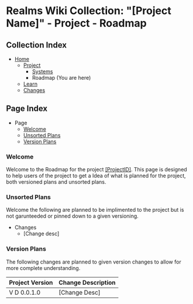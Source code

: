 [Page]:https://github.com/Ancient-Majik-Tech/Learn.Tutorial.Collections/blob/main/Project/Extends/ProjectUpdateInWorks.md

[Page Home]:https://github.com/Ancient-Majik-Tech/Learn.Tutorial.Collections/blob/main/Project/Extends/ProjectUpdateInWorks.md
[Page Proj Home]:https://github.com/Ancient-Majik-Tech/Learn.Tutorial.Collections/blob/main/Project/Extends/ProjectUpdateInWorks.md
[Page Sys Home]:[ProjHome]#system-layout
[Page Learn Home]:https://github.com/Ancient-Majik-Tech/Learn.Tutorial.Collections/blob/main/Project/Extends/ProjectUpdateInWorks.md
[Page Changes Home]:https://github.com/Ancient-Majik-Tech/Learn.Tutorial.Collections/blob/main/Project/Extends/ProjectUpdateInWorks.md

[Sec Welcome]:[Page]#welcome
[Sec Unplaced Changes]:[Page]#unsorted-plans
[Sec Versioning Plan]:[Page]#version-plans

[Sec Release P1]:https://github.com/Ancient-Majik-Tech/Learn.Tutorial.Collections/blob/main/Project/Extends/ProjectUpdateInWorks.md

[Sec Release EP1]:https://github.com/Ancient-Majik-Tech/Learn.Tutorial.Collections/blob/main/Project/Extends/ProjectUpdateInWorks.md

[Sec Release B1]:https://github.com/Ancient-Majik-Tech/Learn.Tutorial.Collections/blob/main/Project/Extends/ProjectUpdateInWorks.md

[Sec Release EB1]:https://github.com/Ancient-Majik-Tech/Learn.Tutorial.Collections/blob/main/Project/Extends/ProjectUpdateInWorks.md

[Sec Release PV1]:https://github.com/Ancient-Majik-Tech/Learn.Tutorial.Collections/blob/main/Project/Extends/ProjectUpdateInWorks.md

[Sec Release T1]:https://github.com/Ancient-Majik-Tech/Learn.Tutorial.Collections/blob/main/Project/Extends/ProjectUpdateInWorks.md

[Sec Release ET1]:https://github.com/Ancient-Majik-Tech/Learn.Tutorial.Collections/blob/main/Project/Extends/ProjectUpdateInWorks.md

# Realms Wiki Collection: "[Project Name]" - Project - Roadmap

## Collection Index

- [Home][Page Home]
	- [Project][Page Proj Home]
		- [Systems][Page Sys Home]
		- Roadmap (You are here)
	- [Learn][Page Learn Home]
	- [Changes][Page Changes Home]

## Page Index

- Page
	- [Welcome][Sec Welcome]
	- [Unsorted Plans][Sec Unplaced Changes]
	- [Version Plans][Sec Versioning Plan]

### Welcome

Welcome to the Roadmap for the project [[ProjectID]][Page Proj Home]. This page is designed to help users of the project to get a Idea of what is planned for the project, both versioned plans and unsorted plans.

### Unsorted Plans

Welcome the following are planned to be implimented to the project but is not garunteeded or pinned down to a given versioning.

- Changes
	- [Change desc]

### Version Plans

The following changes are planned to given version changes to allow for more complete understanding.

|Project Version|Change Description|
|:---|:---|
|V D 0.0.1.0|[Change Desc]|
